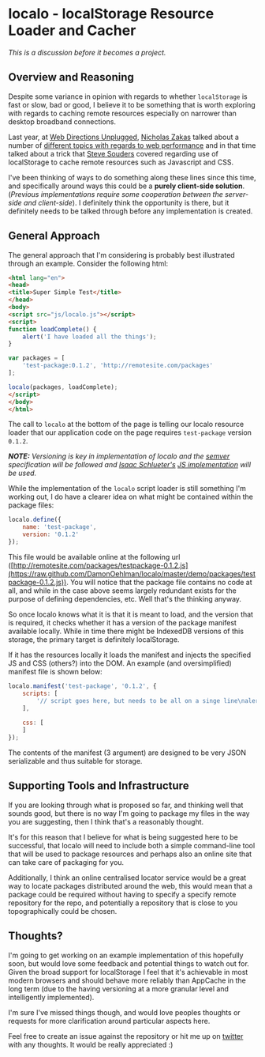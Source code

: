 # localo - localStorage Resource Loader and Cacher

_This is a discussion before it becomes a project._

## Overview and Reasoning

Despite some variance in opinion with regards to whether `localStorage` is fast or slow, bad or good, I believe it to be something that is worth exploring with regards to caching remote resources especially on narrower than desktop broadband connections.

Last year, at [Web Directions Unplugged](http://unplugged11.webdirections.org/program/), [Nicholas Zakas](http://twitter.com/slicknet) talked about a number of [different topics with regards to web performance](http://www.webdirections.org/resources/nicholas-zakas-mobile-web-speed-bumps/) and in that time talked about a trick that [Steve Souders](http://twitter.com/souders) covered regarding use of localStorage to cache remote resources such as Javascript and CSS.  

I've been thinking of ways to do something along these lines since this time, and specifically around ways this could be a __purely client-side solution__. (_Previous implementations require some cooperation between the server-side and client-side_). I definitely think the opportunity is there, but it definitely needs to be talked through before any implementation is created.

## General Approach

The general approach that I'm considering is probably best illustrated through an example.  Consider the following html:

```html
<html lang="en">
<head>
<title>Super Simple Test</title>
</head>
<body>
<script src="js/localo.js"></script>
<script>
function loadComplete() {
    alert('I have loaded all the things');
}

var packages = [
    'test-package:0.1.2', 'http://remotesite.com/packages'
];

localo(packages, loadComplete);
</script>
</body>
</html>
```

The call to `localo` at the bottom of the page is telling our localo resource loader that our application code on the page requires `test-package` version `0.1.2`.  

___NOTE:___ _Versioning is key in implementation of localo and the  [semver](http://semver.org/) specification will be followed and [Isaac  Schlueter's](http://twitter.com/izs) [JS implementation](http://github.com/isaacs/node-semver) will be used._

While the implementation of the `localo` script loader is still something I'm working out, I do have a clearer idea on what might be contained within the package files:

```js
localo.define({
    name: 'test-package',
    version: '0.1.2'
});
```

This file would be available online at the following url ([http://remotesite.com/packages/testpackage-0.1.2.js](https://raw.github.com/DamonOehlman/localo/master/demo/packages/testpackage-0.1.2.js)). You will notice that the package file contains no code at all, and while in the case above seems largely redundant exists for the purpose of defining dependencies, etc.  Well that's the thinking anyway.

So once localo knows what it is that it is meant to load, and the version that is required, it checks whether it has a version of the package manifest available locally.  While in time there might be IndexedDB versions of this storage, the primary target is definitely localStorage.

If it has the resources locally it loads the manifest and injects the specified JS and CSS (others?) into the DOM.  An example (and oversimplified) manifest file is shown below:

```js
localo.manifest('test-package', '0.1.2', {
    scripts: [
        '// script goes here, but needs to be all on a singe line\nalert(\'hello\');'
    ],
    
    css: [
    ]
});
```

The contents of the manifest (3 argument) are designed to be very JSON serializable and thus suitable for storage.

## Supporting Tools and Infrastructure

If you are looking through what is proposed so far, and thinking well that sounds good, but there is no way I'm going to package my files in the way you are suggesting, then I think that's a reasonably thought.

It's for this reason that I believe for what is being suggested here to be successful, that localo will need to include both a simple command-line tool that will be used to package resources and perhaps also an online site that can take care of packaging for you.

Additionally, I think an online centralised locator service would be a great way to locate packages distributed around the web, this would mean that a package could be required without having to specify a specify remote repository for the repo, and potentially a repository that is close to you topographically could be chosen.

## Thoughts?

I'm going to get working on an example implementation of this hopefully soon, but would love some feedback and potential things to watch out for.  Given the broad support for localStorage I feel that it's achievable in most modern browsers and should behave more reliably than AppCache in the long term (due to the having versioning at a more granular level and intelligently implemented).

I'm sure I've missed things though, and would love peoples thoughts or requests for more clarification around particular aspects here.

Feel free to create an issue against the repository or hit me up on [twitter](http://twitter.com/DamonOehlman) with any thoughts. It would be really appreciated :)


